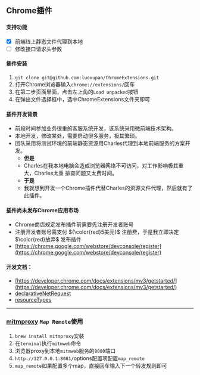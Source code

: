 ## Chrome插件

#### 支持功能

- [x] 前端线上静态文件代理到本地
- [ ] 修改接口请求头参数

#### 插件安装
1. `git clone git@github.com:luoxupan/ChromeExtensions.git`
2. 打开Chrome浏览器输入`chrome://extensions/`回车
3. 在第二步页面里面，点击左上角的`Load unpacked`按钮
4. 在弹出文件选择框中，选中ChromeExtensions文件夹即可

#### 插件开发背景
- 前段时间参加业务很重的客服系统开发，该系统采用微前端技术架构。
- 本地开发，修改某处，需要启动很多服务，极其繁琐。
- 团队采用将测试环境的前端静态资源用Charles代理到本地前端服务的方案开发。
  - **但是**
  - Charles在我本地电脑会造成浏览器网络不可访问，对工作影响极其重大，Charles太重 排查问题又太费时间。
  - **于是**
  - 我就想到开发一个Chrome插件代替Charles的资源文件代理，然后就有了此插件。

#### 插件尚未发布Chrome应用市场
- Chrome商店规定发布插件前需要先注册开发者账号
- 注册开发者账号需支付 ${\color{red}5美元}$ 注册费，于是我立即决定 $\color{red}放弃$ 发布插件
- [https://chrome.google.com/webstore/devconsole/register](https://chrome.google.com/webstore/devconsole/register) 

#### 开发文档：
- [https://developer.chrome.com/docs/extensions/mv3/getstarted/](https://developer.chrome.com/docs/extensions/mv3/getstarted/)
- [declarativeNetRequest](https://developer.chrome.com/docs/extensions/reference/declarativeNetRequest/)
- [resourceTypes](https://developer.chrome.com/docs/extensions/reference/declarativeNetRequest/#type-ResourceType)


---


### [mitmproxy](https://docs.mitmproxy.org/) `Map Remote`使用
1. `brew install mitmproxy`安装
2. 在`terminal`执行`mitmweb`命令
3. 浏览器proxy到本地`mitmweb`服务的`8080`端口
4. `http://127.0.0.1:8081/`options配置项配置`map_remote`
5. `map_remote`如果配置多个map，直接回车输入下一个转发规则即可


<!-- ![](https://img.shields.io/static/v1?label=&message=hello&color=green) -->
